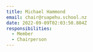 ```yaml
---
title: Michael Hammond
email: chair@ruapehu.school.nz
date: 2022-09-09T02:03:50.804Z
responsibilities:
  - Member
  - Chairperson
---
```


